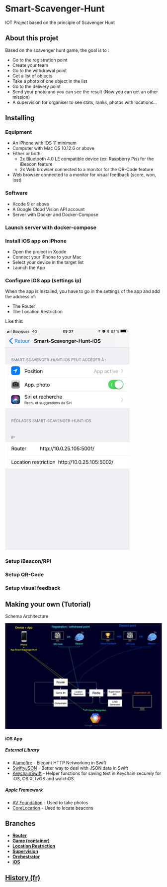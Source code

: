 # Smart-Scavenger-Hunt
IOT Project based on the principle of Scavenger Hunt



## About this projet

Based on the scavenger hunt game, the goal is to :
- Go to the registration point
- Create your team
- Go to the withdrawal point
- Get a list of objects
- Take a photo of one object in the list
- Go to the delivery point
- Send your photo and you can see the result (Now you can get an other mission)
- A supervision for organiser to see stats, ranks, photos with locations...


## Installing

### Equipment
- An iPhone with iOS 11 minimum
- Computer with Mac OS 10.12.6 or above
- Either or both:
  - 2x Bluetooth 4.0 LE compatible device (ex: Raspberry Pis) for the iBeacon feature
  - 2x Web browser connected to a monitor for the QR-Code feature
- Web browser connected to a monitor for visual feedback (score, won, lost)

### Software
- Xcode 9 or above
- A Google Cloud Vision API account
- Server with Docker and Docker-Compose

### Launch server with docker-compose


### Install iOS app on iPhone

- Open the project in Xcode
- Connect your iPhone to your Mac
- Select your device in the target list
- Launch the App

### Configure iOS app (settings ip)

When the app is installed, you have to go in the settings of the app and add the address of:
- The Router
- The Location Restriction

Like this:  

<img src="https://github.com/afloury/Smart-Scavenger-Hunt/blob/master/doc/Images/settings_iOS.PNG" alt="Drawing" width="400px"/>


### Setup iBeacon/RPi

### Setup QR-Code

### Setup visual feedback



## Making your own (Tutorial)

Schema Architecture

<img src="https://github.com/afloury/Smart-Scavenger-Hunt/blob/master/doc/Images/schemaArchi.png" alt="Schema Architecture" width="800px"/>

#### iOS App

##### External Library
- [Alamofire](https://github.com/Alamofire/Alamofire) - Elegant HTTP Networking in Swift
- [SwiftyJSON](https://github.com/SwiftyJSON/SwiftyJSON) - Better way to deal with JSON data in Swift
- [KeychainSwift](https://github.com/evgenyneu/keychain-swift) - Helper functions for saving text in Keychain securely for iOS, OS X, tvOS and watchOS.

##### Apple Framework

- [AV Foundation](https://developer.apple.com/av-foundation/) - Used to take photos
- [CoreLocation](https://developer.apple.com/documentation/corelocation) - Used to locate beacons


## Branches

- **[Router](https://github.com/afloury/Smart-Scavenger-Hunt/tree/router)**
- **[Game (container)](https://github.com/afloury/Smart-Scavenger-Hunt/tree/game)**
- **[Location Restriction](https://github.com/afloury/Smart-Scavenger-Hunt/tree/location-restriction)**
- **[Supervision](https://github.com/afloury/Smart-Scavenger-Hunt/tree/supervision)**
- **[Orchestrator](https://github.com/afloury/Smart-Scavenger-Hunt/tree/orchestrator)**
- **[iOS](https://github.com/afloury/Smart-Scavenger-Hunt/tree/ios)**


## [History (fr)](https://github.com/afloury/Smart-Scavenger-Hunt/blob/master/HISTORY.md)
